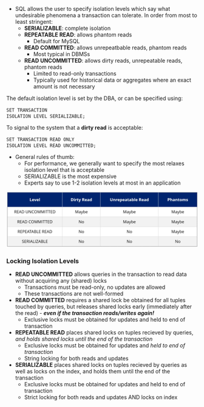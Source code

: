 * SQL allows the user to specify isolation levels which say what undesirable phenomena a transaction can tolerate. In order from most to least stringent:
	* **SERIALIZABLE**: complete isolation
	* **REPEATABLE READ**: allows phantom reads
		* Default for MySQL
	* **READ COMMITTED**: allows unrepeatbable reads, phantom reads
		* Most typical in DBMSs
	* **READ UNCOMMITTED**: allows dirty reads, unrepeatable reads, phantom reads
		* Limited to read-only transactions
		* Typically used for historical data or aggregates where an exact amount is not necessary

The default isolation level is set by the DBA, or can be specified using:
```
SET TRANSACTION
ISOLATION LEVEL SERIALIZABLE;
```

To signal to the system that a **dirty read** is acceptable:
```
SET TRANSACTION READ ONLY
ISOLATION LEVEL READ UNCOMMITTED;
```

* General rules of thumb:
	* For performance, we generally want to specify the most relaxes isolation level that is acceptable
	* SERIALIZABLE is the most expensive
	* Experts say to use 1-2 isolation levels at most in an application

![066c814f25dc216c3143481767eb3216.png](../_resources/066c814f25dc216c3143481767eb3216.png)

### Locking Isolation Levels
* **READ UNCOMMITTED** allows queries in the transaction to read data without acquiring any (shared) locks
	* Transactions must be read-only, no updates are allowed
	* These transactions are not well-formed
* **READ COMMITTED** requires a shared lock be obtained for all tuples touched by queries, but releases shared locks early (immediately after the read) - ***even if the transaction reads/writes again!***
	* Exclusive locks must be obtained for updates and held to end of transaction
* **REPEATABLE READ** places shared locks on tuples recieved by queries, *and holds shared locks until the end of the transaction*
	* Exclusive locks must be obtained for updates and *held to end of transaction*
	* String locking for both reads and updates
* **SERIALIZABLE** places shared locks on tuples recieved by queries as well as locks on the index, and holds them until the end of the transaction
	* Exclusive locks must be obtained for updates and held to end of transaction
	* Strict locking for both reads and updates AND locks on index